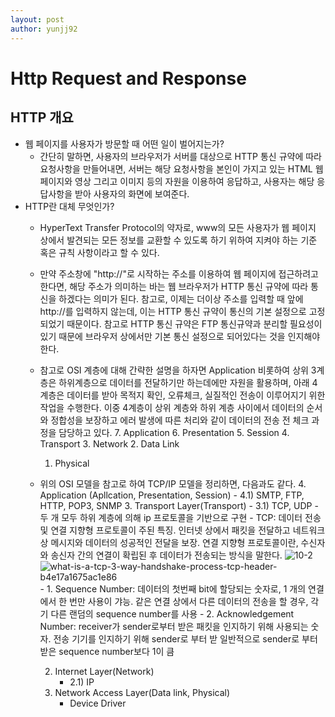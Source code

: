 ```yaml
---
layout: post
author: yunjj92 
---
```

# Http Request and Response
## HTTP 개요
- 웹 페이지를 사용자가 방문할 때 어떤 일이 벌어지는가?
    - 간단히 말하면, 사용자의 브라우저가 서버를 대상으로 HTTP 통신 규약에 따라 요청사항을 만들어내면, 서버는 해당 요청사항을 본인이 가지고 있는 HTML 웹 페이지와 영상 그리고 이미지 등의 자원을 이용하여 응답하고, 사용자는 해당 응답사항을 받아 사용자의 화면에 보여준다. 
- HTTP란 대체 무엇인가?
    - HyperText Transfer Protocol의 약자로, www의 모든 사용자가 웹 페이지 상에서 발견되는 모든 정보를 교환할 수 있도록 하기 위하여 지켜야 하는 기준 혹은 규칙 사항이라고 할 수 있다. 
    - 만약 주소창에 "http://"로 시작하는 주소를 이용하여 웹 페이지에 접근하려고 한다면, 해당 주소가 의미하는 바는 웹 브라우저가 HTTP 통신 규약에 따라 통신을 하겠다는 의미가 된다. 참고로, 이제는 더이상 주소를 입력할 때 앞에 http://를 입력하지 않는데, 이는 HTTP 통신 규약이 통신의 기본 설정으로 고정되었기 때문이다. 참고로 HTTP 통신 규약은 FTP 통신규약과 분리할 필요성이 있기 때문에 브라우저 상에서만 기본 통신 설정으로 되어있다는 것을 인지해야 한다. 
    - 참고로 OSI 계층에 대해 간략한 설명을 하자면 Application 비롯하여 상위 3계층은 하위계층으로 데이터를 전달하기만 하는데에만 자원을 활용하며, 아래 4계층은 데이터를 받아 목적지 확인, 오류체크, 실질적인 전송이 이루어지기 위한 작업을 수행한다. 이중 4계층이 상위 계층와 하위 계층 사이에서 데이터의 순서와 정합성을 보장하고 에러 발생에 따른 처리와 같이 데이터의 전송 전 체크 과정을 담당하고 있다. 
        7. Application 
        6. Presentation
        5. Session
        4. Transport
        3. Network
        2. Data Link
        1. Physical
    - 위의 OSI 모델을 참고로 하여 TCP/IP 모델을 정리하면, 다음과도 같다. 
        4. Application (Apllcation, Presentation, Session)
            - 4.1) SMTP, FTP, HTTP, POP3, SNMP 
        3. Transport Layer(Transport)
            - 3.1) TCP, UDP
                 - 두 개 모두 하위 계층에 의해 ip 프로토콜을 기반으로 구현
                 - TCP: 데이터 전송 및 연결 지향형 프로토콜이 주된 특징. 인터넷 상에서 패킷을 전달하고 네트워크 상 메시지와 데이터의 성공적인 전달을 보장. 연결 지향형 프로토콜이란, 수신자와 송신자 간의 연결이 확립된 후 데이터가 전송되는 방식을 말한다. 
                 ![10-2](https://user-images.githubusercontent.com/81787195/226246513-f2b4b260-b510-44f2-a38c-0aa3cc745e46.png)
                 ![what-is-a-tcp-3-way-handshake-process-tcp-header-b4e17a1675ac1e86](https://user-images.githubusercontent.com/81787195/226247290-9cf85144-6af0-437b-8228-004c4a6a1c28.jpg)
                 - 1. Sequence Number: 데이터의 첫번째 bit에 할당되는 숫자로, 1 개의 연결에서 한 번만 사용이 갸능. 같은 연결 상에서 다른 데이터의 전송을 할 경우, 각기 다른 랜덤의 sequence number를 사용
                 - 2. Acknowledgement Number: receiver가 sender로부터 받은 패킷을 인지하기 위해 사용되는 숫자. 전송 기기를 인지하기 위해 sender로 부터 받 일반적으로 sender로 부터 받은 sequence number보다 1이 큼

        2. Internet Layer(Network)
            - 2.1) IP
        1. Network Access Layer(Data link, Physical)
            - Device Driver
